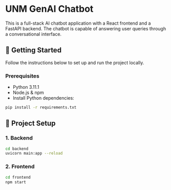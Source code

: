 # UNM GenAI Chatbot

This is a full-stack AI chatbot application with a React frontend and a FastAPI backend. The chatbot is capable of answering user queries through a conversational interface.

## 🚀 Getting Started

Follow the instructions below to set up and run the project locally.

### Prerequisites

- Python 3.11.1
- Node.js & npm
- Install Python dependencies:

```bash
pip install -r requirements.txt
```

## 🔧 Project Setup

### 1. Backend

```bash
cd backend
uvicorn main:app --reload
```
### 2. Frontend

```bash
cd frontend
npm start